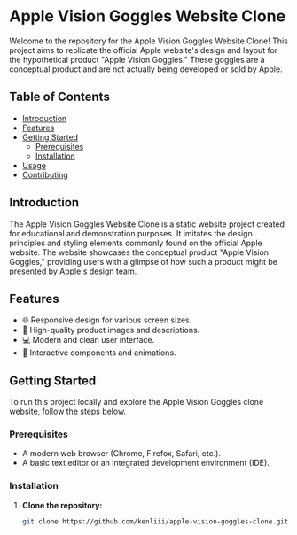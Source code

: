 # Apple Vision Goggles Website Clone

Welcome to the repository for the Apple Vision Goggles Website Clone! This project aims to replicate the official Apple website's design and layout for the hypothetical product "Apple Vision Goggles." These goggles are a conceptual product and are not actually being developed or sold by Apple.

## Table of Contents

- [Introduction](#introduction)
- [Features](#features)
- [Getting Started](#getting-started)
  - [Prerequisites](#prerequisites)
  - [Installation](#installation)
- [Usage](#usage)
- [Contributing](#contributing)

## Introduction

The Apple Vision Goggles Website Clone is a static website project created for educational and demonstration purposes. It imitates the design principles and styling elements commonly found on the official Apple website. The website showcases the conceptual product "Apple Vision Goggles," providing users with a glimpse of how such a product might be presented by Apple's design team.

## Features

- 🌐 Responsive design for various screen sizes.
- 🎨 High-quality product images and descriptions.
- 💻 Modern and clean user interface.
- 📱 Interactive components and animations.

## Getting Started

To run this project locally and explore the Apple Vision Goggles clone website, follow the steps below.

### Prerequisites

- A modern web browser (Chrome, Firefox, Safari, etc.).
- A basic text editor or an integrated development environment (IDE).

### Installation

1. **Clone the repository:**

   ```bash
   git clone https://github.com/kenliii/apple-vision-goggles-clone.git
